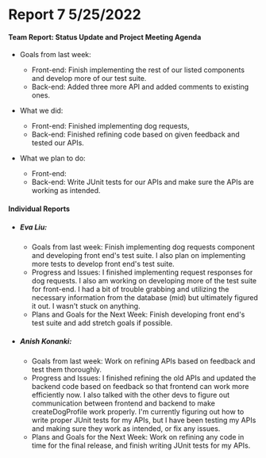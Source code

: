 # **Report 7 5/25/2022**

#### Team Report: Status Update and Project Meeting Agenda
- Goals from last week:
    - Front-end: Finish implementing the rest of our listed components and develop more of our test suite.
    - Back-end: Added three more API and added comments to existing ones.

- What we did:
    - Front-end: Finished implementing dog requests, 
    - Back-end: Finished refining code based on given feedback and tested our APIs.

- What we plan to do:
    - Front-end: 
    - Back-end: Write JUnit tests for our APIs and make sure the APIs are working as intended.

#### Individual Reports

- ##### Eva Liu:
  - Goals from last week: Finish implementing dog requests component and developing front end's
    test suite. I also plan on implementing more tests to develop front end's test suite.
  - Progress and Issues: I finished implementing request responses for dog requests. I also am working on
    developing more of the test suite for front-end. I had a bit of trouble grabbing and utilizing the 
    necessary information from the database (mid) but ultimately figured it out. I wasn't stuck on anything.
  - Plans and Goals for the Next Week: Finish developing front end's test suite and add stretch goals if
    possible.

- ##### Anish Konanki:
  - Goals from last week: Work on refining APIs based on feedback and test them thoroughly.
  - Progress and Issues: I finished refining the old APIs and updated the backend code based on feedback
                         so that frontend can work more efficiently now. I also talked with the other devs
                         to figure out communication between frontend and backend to make createDogProfile
                         work properly. I'm currently figuring out how to write proper JUnit tests for my APIs,
                         but I have been testing my APIs and making sure they work as intended, or fix any issues.
  - Plans and Goals for the Next Week: Work on refining any code in time for the final release, and finish
                                       writing JUnit tests for my APIs.